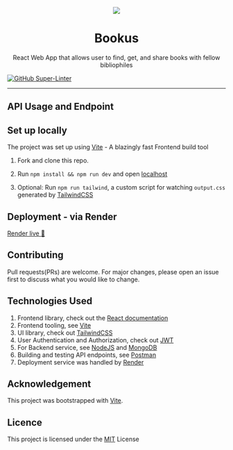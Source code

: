 <p align="center"><img src="https://cdn-icons-png.flaticon.com/512/3214/3214721.png" /></p>

<h1 align="center">Bookus</h1>

<p align="center"> React Web App that allows user to find, get, and share books with fellow bibliophiles </p>

[![GitHub Super-Linter](https://github.com/citixenken/Assessment/workflows/Lint%20Code%20Base/badge.svg)](https://github.com/marketplace/actions/super-linter)

<hr/>

## API Usage and Endpoint

## Set up locally

The project was set up using [Vite](https://vitejs.dev/) - A blazingly fast Frontend build tool

1. Fork and clone this repo.

2. Run `npm install && npm run dev` and open [localhost](http://localhost:5173)

3. Optional: Run `npm run tailwind`, a custom script for watching `output.css` generated by [TailwindCSS](https://tailwindcss.com/)

## Deployment - via Render

[Render live 🚀](https://bookus.onrender.com/)

## Contributing

Pull requests(PRs) are welcome. For major changes, please open an issue first to discuss what you would like to change.

## Technologies Used

1. Frontend library, check out the [React documentation](https://reactjs.org/)
2. Frontend tooling, see [Vite](https://vitejs.dev/)
3. UI library, check out [TailwindCSS](https://tailwindcss.com/)
4. User Authentication and Authorization, check out [JWT](https://jwt.io/)
5. For Backend service, see [NodeJS](https://nodejs.dev/en/) and [MongoDB](https://www.mongodb.com/)
6. Building and testing API endpoints, see [Postman](https://www.postman.com/)
7. Deployment service was handled by [Render](https://render.com/)

## Acknowledgement

This project was bootstrapped with [Vite](https://vitejs.dev/).

## Licence

This project is licensed under the <a href="https://choosealicense.com/licenses/mit/">MIT</a> License
